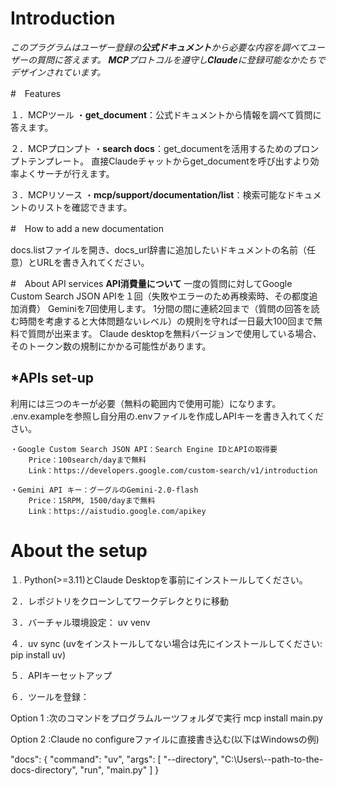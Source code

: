 
# Introduction

_このプラグラムはユーザー登録の**公式ドキュメント**から必要な内容を調べてユーザーの質問に答えます。
**MCP**プロトコルを遵守し**Claude**に登録可能なかたちでデザインされています。_

#　Features

１．MCPツール
    ・**get_document**：公式ドキュメントから情報を調べて質問に答えます。

２．MCPプロンプト
    ・**search docs**：get_documentを活用するためのプロンプトテンプレート。
                直接Claudeチャットからget_documentを呼び出すより効率よくサーチが行えます。

３．MCPリソース
    ・**mcp/support/documentation/list**：検索可能なドキュメントのリストを確認できます。

#　How to add a new documentation

docs.listファイルを開き、docs_url辞書に追加したいドキュメントの名前（任意）とURLを書き入れてください。

#　About API services
**API消費量について**
一度の質問に対してGoogle Custom Search JSON APIを１回（失敗やエラーのため再検索時、その都度追加消費）
Geminiを7回使用します。
1分間の間に連続2回まで（質問の回答を読む時間を考慮すると大体問題ないレベル）の規則を守れば一日最大100回まで無料で質問が出来ます。
Claude desktopを無料バージョンで使用している場合、そのトークン数の規制にかかる可能性があります。

## *APIs set-up
利用には三つのキーが必要（無料の範囲内で使用可能）になります。
.env.exampleを参照し自分用の.envファイルを作成しAPIキーを書き入れてください。

    
    ・Google Custom Search JSON API：Search Engine IDとAPIの取得要
        Price：100search/dayまで無料
        Link：https://developers.google.com/custom-search/v1/introduction
    
    ・Gemini API キー：グーグルのGemini-2.0-flash
        Price：15RPM, 1500/dayまで無料
        Link：https://aistudio.google.com/apikey



# About the setup

１. Python(>=3.11)とClaude Desktopを事前にインストールしてください。

２．レポジトリをクローンしてワークデレクとりに移動

３．バーチャル環境設定： uv venv

４．uv sync (uvをインストールしてない場合は先にインストールしてください: pip install uv)

５．APIキーセットアップ

６．ツールを登録：

Option 1 :次のコマンドをプログラムルーツフォルダで実行
mcp install main.py

Option 2 :Claude no configureファイルに直接書き込む(以下はWindowsの例)

"docs": {
    "command": "uv",
    "args": [
    "--directory",
    "C:\\Users\\--path-to-the-docs-directory",
    "run",
"main.py"
    ]
}
  
